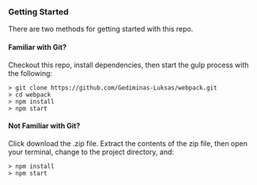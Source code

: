 ### Getting Started

There are two methods for getting started with this repo.

#### Familiar with Git?
Checkout this repo, install dependencies, then start the gulp process with the following:

```
> git clone https://github.com/Gediminas-Luksas/webpack.git
> cd webpack
> npm install
> npm start
```

#### Not Familiar with Git?
Click download the .zip file.  Extract the contents of the zip file, then open your terminal, change to the project directory, and:

```
> npm install
> npm start
```
